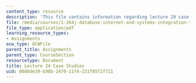 ```yaml
---
content_type: resource
description: 'This file contains information regarding lecture 29 case studies. '
file: /media/courses/1-264j-database-internet-and-systems-integration-technologies-fall-2013/0088de39b98b247011f4231f05f2f721_MIT1_264JF13_L24_case.pdf
file_type: application/pdf
learning_resource_types:
- Assignments
ocw_type: OCWFile
parent_title: Assignments
parent_type: CourseSection
resourcetype: Document
title: Lecture 24 Case Studies
uid: 0088de39-b98b-2470-11f4-231f05f2f721
---
```

